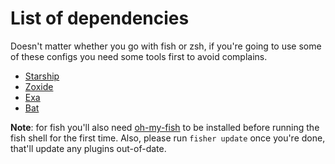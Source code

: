 # List of dependencies
Doesn't matter whether you go with fish or zsh, if you're going to use some of these configs you need some tools first to avoid complains.
- [Starship](https://starship.rs)
- [Zoxide](https://github.com/ajeetdsouza/zoxide)
- [Exa](https://github.com/ogham/exa)
- [Bat](https://github.com/sharkdp/bat)

**Note**: for fish you'll also need [oh-my-fish](https://github.com/oh-my-fish/oh-my-fish) to be installed before running the fish shell for the first time. Also, please run `fisher update` once you're done, that'll update any plugins out-of-date.

